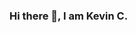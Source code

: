 ### Hi there 👋, I am Kevin C. 

<!--
**KevC000/KevC000** is a ✨ _special_ ✨ repository because its `README.md` (this file) appears on your GitHub profile.

